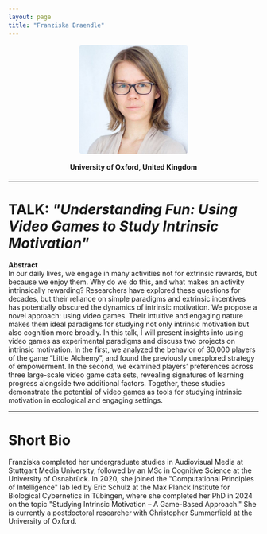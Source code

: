 ```yaml
---
layout: page
title: "Franziska Braendle"
---
```


<div style="text-align:center; margin-bottom:20px;">
  <img src="/assets/img/franziskabraendle2.jpg" alt="Franziska Braendle" style="max-width:220px; border-radius:8px;">
  <p><strong>University of Oxford, United Kingdom</strong></p>
</div>

---

# TALK: *"Understanding Fun: Using Video Games to Study Intrinsic Motivation"*

**Abstract**  
In our daily lives, we engage in many activities not for extrinsic rewards, but because we enjoy them. Why do we do this, and what makes an activity intrinsically rewarding? Researchers have explored these questions for decades, but their reliance on simple paradigms and extrinsic incentives has potentially obscured the dynamics of intrinsic motivation. We propose a novel approach: using video games. Their intuitive and engaging nature makes them ideal paradigms for studying not only intrinsic motivation but also cognition more broadly. In this talk, I will present insights into using video games as experimental paradigms and discuss two projects on intrinsic motivation. In the first, we analyzed the behavior of 30,000 players of the game “Little Alchemy”, and found the previously unexplored strategy of empowerment. In the second, we examined players’ preferences across three large-scale video game data sets, revealing signatures of learning progress alongside two additional factors. Together, these studies demonstrate the potential of video games as tools for studying intrinsic motivation in ecological and engaging settings.

---

# Short Bio

Franziska completed her undergraduate studies in Audiovisual Media at Stuttgart Media University, followed by an MSc in Cognitive Science at the University of Osnabrück. In 2020, she joined the "Computational Principles of Intelligence" lab led by Eric Schulz at the Max Planck Institute for Biological Cybernetics in Tübingen, where she completed her PhD in 2024 on the topic "Studying Intrinsic Motivation – A Game-Based Approach." She is currently a postdoctoral researcher with Christopher Summerfield at the University of Oxford.
